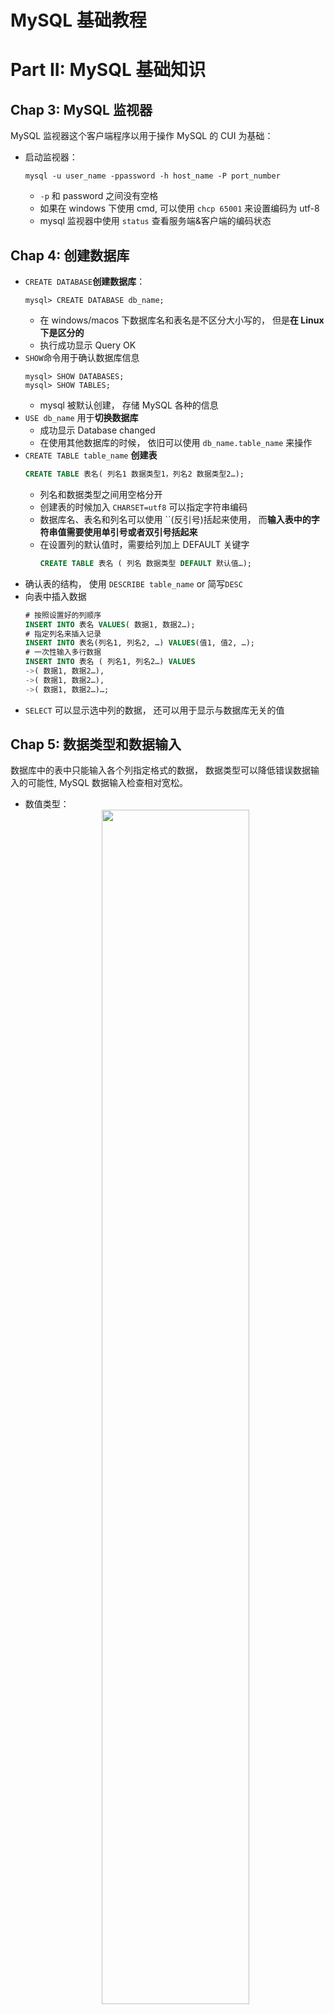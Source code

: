# MySQL 基础教程
# Part II: MySQL 基础知识
## Chap 3: MySQL 监视器
MySQL 监视器这个客户端程序以用于操作 MySQL 的 CUI 为基础：
* 启动监视器：
    ```shell
    mysql -u user_name -ppassword -h host_name -P port_number
    ```
    * `-p` 和 password 之间没有空格
    * 如果在 windows 下使用 cmd, 可以使用 `chcp 65001` 来设置编码为 utf-8
    * mysql 监视器中使用 `status` 查看服务端&客户端的编码状态

## Chap 4: 创建数据库
* `CREATE DATABASE`**创建数据库**：
    ```console
    mysql> CREATE DATABASE db_name;
    ```
    * 在 windows/macos 下数据库名和表名是不区分大小写的， 但是**在 Linux 下是区分的**
    * 执行成功显示 Query OK
* `SHOW`命令用于确认数据库信息
   ```console
   mysql> SHOW DATABASES;
   mysql> SHOW TABLES;
   ``` 
   * mysql 被默认创建， 存储 MySQL 各种的信息
* `USE db_name` 用于**切换数据库**
  * 成功显示 Database changed
  * 在使用其他数据库的时候， 依旧可以使用 `db_name.table_name` 来操作
* `CREATE TABLE table_name` **创建表**
    ```sql
    CREATE TABLE 表名( 列名1 数据类型1，列名2 数据类型2…);
    ```
    * 列名和数据类型之间用空格分开
    * 创建表的时候加入 `CHARSET=utf8` 可以指定字符串编码
    * 数据库名、表名和列名可以使用 ``(反引号)括起来使用， 而**输入表中的字符串值需要使用单引号或者双引号括起来**
    * 在设置列的默认值时，需要给列加上 DEFAULT 关键字
        ```sql
        CREATE TABLE 表名 ( 列名 数据类型 DEFAULT 默认值…);
        ```
* 确认表的结构， 使用 `DESCRIBE table_name` or 简写`DESC` 
* 向表中插入数据 
    ```sql
    # 按照设置好的列顺序
    INSERT INTO 表名 VALUES( 数据1, 数据2…);
    # 指定列名来插入记录
    INSERT INTO 表名(列名1, 列名2, …) VALUES(值1, 值2, …);
    # 一次性输入多行数据
    INSERT INTO 表名 ( 列名1, 列名2…) VALUES 
    ->( 数据1, 数据2…),
    ->( 数据1, 数据2…),
    ->( 数据1, 数据2…)…;
    ```
* `SELECT` 可以显示选中列的数据， 还可以用于显示与数据库无关的值

## Chap 5:  数据类型和数据输入
数据库中的表中只能输入各个列指定格式的数据， 数据类型可以降低错误数据输入的可能性, MySQL 数据输入检查相对宽松。
* 数值类型：<div align=center><img src="https://i.imgur.com/xlwLUJ9.png" width="70%"/></div>
  * 数值类型可以加正负号以及科学输入法
* 字符串类型：<div align=center><img src="https://i.imgur.com/QSKVUFh.png" width="70%"/></div>
  * 在 4.0 以前 VARCHAR/ CHAR 的位数单位为字节， 4.1 之后变成了字符数
  * 字符串数据在输入的时候要使用单括号或者双括号括起来， 实际的 `'` 则需要转义
* 日期与时间：<div align=center><img src="https://i.imgur.com/owQa6wk.png" width="70%"/></div>

## Chap 6: 修改表
第四章中的 INSERT INTO 语句是修改表中的数据， 而这里使用的 `ALTER` 语句则是修改表的结构。
* 当修改列的定义时：`ALTER TABLE … MODIFY …`
  * 新旧类型必须具有兼容性
  * 也可用于修改列的顺序， 将某个列放到前面
    ```sql
    ALTER TABLE tb1C MODIFY birth DATETIME FIRST;
    ```
* 当添加列时：`ALTER TABLE … ADD …`
  * 可以使用 `FIRST` 或 `AFTER` 来指定添加列的位置
    ```sql
    ALTER TABLE tb1D ADD birth DATETIME FIRST;
    ALTER TABLE tb1E ADD birth DATETIME AFTER empid;
    ```
* 当修改列名和定义时：`ALTER TABLE … CHANGE …`
* 当删除列时：`ALTER TABLE … DROP …`

> 在英语中 modify 和 change 意思稍微有点区别， 前者的意思更多是 **调整，稍作修改使更加适合**， 后者含义更多是 **改变**。 所以前者只是更改列的数据类型， 而后者改变了名和定义

### 设置主键、自动编号
在创建了数据库之后， 需要从大量数据中**唯一确定**符合条件的记录， 这种“只会确定一个”的独一无二状态称为唯一（_unique_）。  
创建唯一记录， 会给列设置一个用于和其他列进行区分的特殊属性， 这种情况就要用到**主键**(PRIMARY KEY)。
* 没有重复的值
* 不允许输入空值 `NULL`

在创建表的时候设置主键:
```sql
CREATE TABLE 表名( 列名 数据类型 PRIMARY KEY …);
```

此外还可以设置具有“不允许重复”属性的唯一键(unique key),它不允许列中有重复值， 但是允许 NULL 值。  
给 INT 数据类型添加关键字 `AUTO_INCREMENT` 可以让数据库自动创建一个自增的列， 这个列的值会自动增加， 不需要手动指定，**自动编号设置方法随着 DBMS 的不同而变化**。
```sql
CREATE TABLE 表名( 列名 INT PRIMARY KEY AUTO_INCREMENT, 其他列 …);
```
<div align=center><img src="https://raw.githubusercontent.com/Haitau1996/picgo-hosting/master/img/20220428215833.png" width="40%"/></div>

同时连续编号可以初始化值， 如在上表中用下面的语句插入：
* `INSERT INTO t_series VALUES(100，' 卯 ')`列 a 中就会输入值“100”，然后从“101”开始分配连续的编号
* 在所有记录都删除掉之后， 可以以下面的方式进行初始化：`ALTER TABLE 表名 AUTO_INCREMENT=1;`
  * 当表中存在数据时，如果设置的编号值比已经存在的值大，也可以通过上面的语句重新设置编号的初始值 1

## Chap 7: 复制、删除表和记录
需要用到很多表，每次输入记录又很麻烦，所以为了能重复利用之前创建过的表，我们要掌握表的各种复制方法。
* 复制表的列结构和记录
* 仅复制表的列结构
* 仅复制记录

### 将表的列结构和记录整个复制
* 使用 `SELECT` 的结果复制列的结构和记录， 然后创建新的表。这种复制方法**不复制 `AUTO_INCREMENT` 等属性**， 它们需要复制之后进行设置。
  * 这种方法可能会改变列的属性。例如在某些 MySQL 的版本中，VARCHAR(100) 可能会变成 CHAR(100)
    ```sql
    CREATE TABLE 新表名 SELECT * FROM 元表名；
    ```
    执行`CREATE TABLE tb1_bk SELECT * FROM tb1;` 实际上就是执行下面的过程：<div align=center><img src="https://raw.githubusercontent.com/Haitau1996/picgo-hosting/master/img/20220429204537.png" width="80%"/></div>

### 复制表的列结构&使用 select 复制表 记录
在 `CREATE TABLE` 命令的表名后面加上 `LIKE` 指定复制的元表。这种做法**不会复制表中的记录，但是会复制 `AUTO_INCREMENT` 和 `PRIMARY KEY` 等列的属性。**  
```sql
CREATE TABLE tb1_bkc LIKE tb1;
```
这样复制表的结构之后， 可以使用 `INSERT INTO` 命令来插入记录。
* 复制所有列
    ```sql
    INSERT INTO tb1_bkc SELECT * FROM tb1;
    ```
* 也可以复制列的一部分
    ```sql
    INSERT INTO tb1_bkc(name) SELECT empid FROM tb1;
    ```

### 删除表、数据库、记录
* 删除表
    ```sql
    DROP TABLE tb1;
    ```
  * 如不确定表一定存在，可以在表名前面加上 `IF EXISTS`
* 删除数据库
    ```sql
    DROP DATABASE db1;
    ```
* 也可以不删除表本身而直接删除其所有记录
    ```sql
    DELETE FROM table_name;
    ```

# PART III: 熟练使用 MySQL
## Chap 8: 使用各种条件进行提取
### 使用 SELECT 时设计列的显示
* 使用 `*` 通配符显示所有列
* 指定多个列的时候使用`,`分隔
* 同一个列可以显示多次
    ```sql
    SELECT * FROM tb;
    SELECT sales,empid FROM tb;
    SELECT sales,empid,sales,empid,sales, empid FROM tb;
    ```
* 选择的时候可以使用 `AS` 语句指定别名
    ```sql
    SELECT empid AS 员工号,sales AS 销售额 FROM tb;
    ```

### 计算列值或者处理字符串后显示列
<div align=center><img src="https://raw.githubusercontent.com/Haitau1996/picgo-hosting/master/img/20220509211527.png" width="70%"/></div>

可以对列中的数据自由地使用上图所示的运算符，也可以使用函数。 需要注意的是， 有的函数是[汇总某列的所有数据](./MySQL必知必会.md#chap-12-汇总数据)，有的函数是[处理单个数据](MySQL必知必会.md#chap-11-使用数据处理函数)。